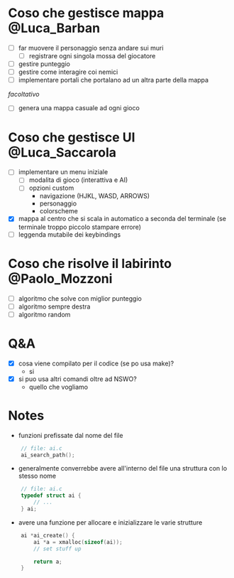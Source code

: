 # Coso che gestisce mappa @Luca_Barban

- [ ] far muovere il personaggio senza andare sui muri
    - [ ] registrare ogni singola mossa del giocatore
- [ ] gestire punteggio
- [ ] gestire come interagire coi nemici
- [ ] implementare portali che portalano ad un altra parte della mappa

*facoltativo*

- [ ] genera una mappa casuale ad ogni gioco

# Coso che gestisce UI @Luca_Saccarola

- [ ] implementare un menu iniziale
    - [ ] modalita di gioco (interattiva e AI)
    - [ ] opzioni custom
      * navigazione (HJKL, WASD, ARROWS)
      * personaggio
      * colorscheme
- [x] mappa al centro che si scala in automatico a seconda del terminale (se terminale troppo piccolo stampare errore)
- [ ] leggenda mutabile dei keybindings

# Coso che risolve il labirinto @Paolo_Mozzoni

- [ ] algoritmo che solve con miglior punteggio
- [ ] algoritmo sempre destra
- [ ] algoritmo random

# Q&A

- [x] cosa viene compilato per il codice (se po usa make)?
    - si
- [x] si puo usa altri comandi oltre ad NSWO?
    - quello che vogliamo

# Notes

- funzioni prefissate dal nome del file
```c
    // file: ai.c
    ai_search_path();
```

- generalmente converrebbe avere all'interno del file una struttura con lo stesso nome
```c
    // file: ai.c
    typedef struct ai {
        // ...
    } ai;
```

- avere una funzione per allocare e inizializzare le varie strutture
```c
    ai *ai_create() {
        ai *a = xmalloc(sizeof(ai));
        // set stuff up

        return a;
    }
```
